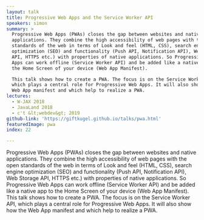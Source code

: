 ```yaml
---
layout: talk
title: Progressive Web Apps and the Service Worker API
speakers: simon
summary: >
  Progressive Web Apps (PWAs) closes the gap between websites and native
  applications. They combine the high accessibility of web pages with the open
  standards of the web in terms of Look and feel (HTML, CSS), search engine
  optimization (SEO) and functionality (Push API, Notification API), Web Storage
  API, HTTPS etc.) with properties of native applications. So Progressive Web
  Apps can work offline (Service Worker API) and be added like a native app to
  the Home Screen of your device (Web App Manifest).

  This talk shows how to create a PWA. The focus is on the Service Worker API,
  which plays a central role for Progressive Web Apps. It will also show how the
  Web App manifest and which help to realize a PWA.
lectures:
  - W-JAX 2018
  - JavaLand 2018
  - c't &lt;webdev&gt; 2019
github-link: 'https://giftkugel.github.io/talks/pwa.html'
featuredImage: pwa
index: 22

---
```


Progressive Web Apps (PWAs) closes the gap between websites and native applications. They combine the high accessibility of web pages with the open standards of the web in terms of Look and feel (HTML, CSS), search engine optimization (SEO) and functionality (Push API, Notification API), Web Storage API, HTTPS etc.) with properties of native applications. So Progressive Web Apps can work offline (Service Worker API) and be added like a native app to the Home Screen of your device (Web App Manifest).
This talk shows how to create a PWA. The focus is on the Service Worker API, which plays a central role for Progressive Web Apps. It will also show how the Web App manifest and which help to realize a PWA.
